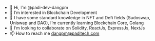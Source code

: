 - 👋 Hi, I’m @padi-dev-dangpm
- 👀 I’m interested in Blockchain Development
- 🌱 I have some standard knowledge in NFT and Defi fields (Sudoswap, Uniswap and DAO), I’m currently learning Blockchain Core, Golang
- 💞️ I’m looking to collaborate on Solidity, ReactJs, ExpressJs, NextJs
- 📫 How to reach me dangpm@paditech.com

<!---
padi-dev-dangpm/padi-dev-dangpm is a ✨ special ✨ repository because its `README.md` (this file) appears on your GitHub profile.
You can click the Preview link to take a look at your changes.
--->
